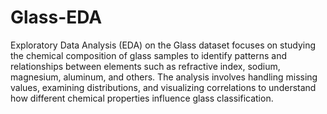 # Glass-EDA
Exploratory Data Analysis (EDA) on the Glass dataset focuses on studying the chemical composition of glass samples to identify patterns and relationships between elements such as refractive index, sodium, magnesium, aluminum, and others. The analysis involves handling missing values, examining distributions, and visualizing correlations to understand how different chemical properties influence glass classification.
